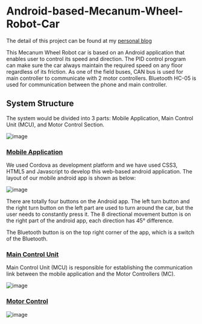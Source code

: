 # Android-based-Mecanum-Wheel-Robot-Car

The detail of this project can be found at my [personal blog](http://www.aaronguan.com/robot-car.html) 

This Mecanum Wheel Robot car is based on an Android application that enables user to control its speed and direction. The PID control program can make sure the car always maintain the required speed on any floor regardless of its friction. As one of the field buses, CAN bus is used for main controller to communicate with 2 motor controllers. Bluetooth HC-05 is used for communication between the phone and main controller.

## System Structure

The system would be divided into 3 parts: Mobile Application, Main Control Unit (MCU), and Motor Control Section.

![image](http://www.aaronguan.com/images/robotcar/structure.png)

### [Mobile Application](https://github.com/aaronzguan/Android-based-Mecanum-Wheel-Robot-Car/tree/master/Android_App)

We used Cordova as development platform and we have used CSS3, HTML5 and Javascript to develop this web-based android application. The layout of our mobile android app is shown as below:

![image](http://www.aaronguan.com/images/robotcar/mobileapp.png)

There are totally four buttons on the Android app. The left turn button and the right turn button on the left part are used to turn around the car, but the user needs to constantly press it. The 8 directional movement button is on the right part of the android app, each direction has 45° difference.

The Bluetooth button is on the top right corner of the app, which is a switch of the Bluetooth.

### [Main Control Unit](https://github.com/aaronzguan/Android-based-Mecanum-Wheel-Robot-Car/blob/master/MainController.c)

Main Control Unit (MCU) is responsible for establishing the communication link between the mobile application and the Motor Controllers (MC). 

![image](http://www.aaronguan.com/images/robotcar/communication.png)

### [Motor Control](https://github.com/aaronzguan/Android-based-Mecanum-Wheel-Robot-Car/blob/master/MotorController.c)

![image](http://www.aaronguan.com/images/robotcar/motor.png)


